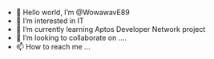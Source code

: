 - 👋 Hello world, I’m @WowawavE89
- 👀 I’m interested in IT
- 🌱 I’m currently learning Aptos Developer Network project
- 💞️ I’m looking to collaborate on ....
- 📫 How to reach me ...

<!---
WowawavE89 is a ✨ special ✨ repository because its `README.md` (this file) appears on your GitHub profile.
You can click the Preview link to take a look at your changes.
--->
